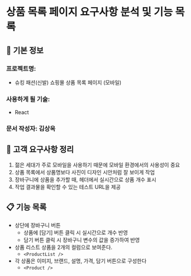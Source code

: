 # 상품 목록 페이지 요구사항 분석 및 기능 목록


## 📌 기본 정보
### 프로젝트명: 
- 슈킹 패션(신발) 쇼핑몰 상품 목록 페이지 (모바일)

### 사용하게 될 기술: 
- React

### 문서 작성자: 김상옥

## 📝 고객 요구사항 정리
1. 젊은 세대가 주로 모바일을 사용하기 때문에 모바일 환경에서의 사용성이 중요
2. 상품 목록에서 상품명보다 사진이 디자인 시안처럼 잘 보이게 작업
3. 장바구니에 상품을 추가할 때, 헤더에서 실시간으로 상품 개수 표시
4. 작업 결과물을 확인할 수 있는 테스트 URL을 제공

## 📋 기능 목록
- 상단에 장바구니 버튼
  - 상품에 \[담기\] 버튼 클릭 시 실시간으로 개수 반영
  - 담기 버튼 클릭 시 장바구니 변수의 값을 증가하여 반영
- 상품 리스트 상품을 2개의 컬럼으로 보여준다.
  - `<ProductList />`
- 각 상품은 이미지, 브랜드, 설명, 가격, 담기 버튼으로 구성한다
  - `<Product />`
 
 


